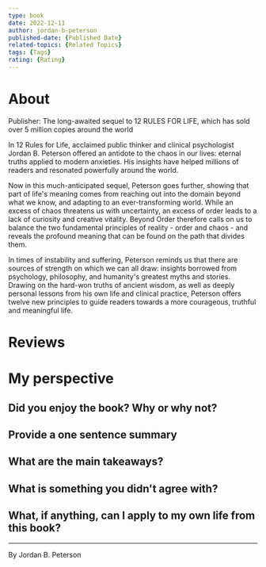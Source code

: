 ```yaml
---
type: book
date: 2022-12-11
author: jordan-b-peterson
published-date: {Published Date}
related-topics: {Related Topics}
tags: {Tags}
rating: {Rating}
---
```


# About

Publisher:
The long-awaited sequel to 12 RULES FOR LIFE, which has sold over 5 million copies around the world  
  
In 12 Rules for Life, acclaimed public thinker and clinical psychologist Jordan B. Peterson offered an antidote to the chaos in our lives: eternal truths applied to modern anxieties. His insights have helped millions of readers and resonated powerfully around the world.  
  
Now in this much-anticipated sequel, Peterson goes further, showing that part of life's meaning comes from reaching out into the domain beyond what we know, and adapting to an ever-transforming world. While an excess of chaos threatens us with uncertainty, an excess of order leads to a lack of curiosity and creative vitality. Beyond Order therefore calls on us to balance the two fundamental principles of reality - order and chaos - and reveals the profound meaning that can be found on the path that divides them.  
  
In times of instability and suffering, Peterson reminds us that there are sources of strength on which we can all draw: insights borrowed from psychology, philosophy, and humanity's greatest myths and stories. Drawing on the hard-won truths of ancient wisdom, as well as deeply personal lessons from his own life and clinical practice, Peterson offers twelve new principles to guide readers towards a more courageous, truthful and meaningful life.

# Reviews




# My perspective


## Did you enjoy the book?  Why or why not?


## Provide a one sentence summary


## What are the main takeaways?


## What  is something you didn't agree with?


## What, if anything, can I apply to my own life from this book?






---
By Jordan B. Peterson


